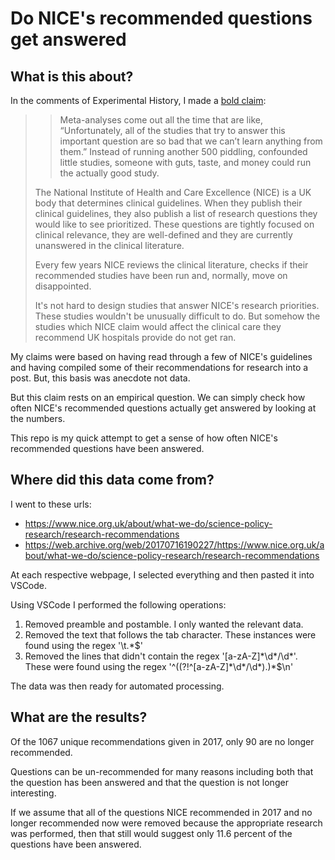 # Do NICE's recommended questions get answered

## What is this about?

In the comments of Experimental History, I made a [bold claim](https://open.substack.com/pub/experimentalhistory/p/whos-got-the-guts-to-go-to-the-moon?utm_campaign=comment-list-share-cta&utm_medium=web&comments=true&commentId=62272451):

> > Meta-analyses come out all the time that are like, “Unfortunately, all of the studies that try to answer this important question are so bad that we can’t learn anything from them.” Instead of running another 500 piddling, confounded little studies, someone with guts, taste, and money could run the actually good study.
> 
> The National Institute of Health and Care Excellence (NICE) is a UK body that determines clinical guidelines. When they publish their clinical guidelines, they also publish a list of research questions they would like to see prioritized. These questions are tightly focused on clinical relevance, they are well-defined and they are currently unanswered in the clinical literature.
> 
> Every few years NICE reviews the clinical literature, checks if their recommended studies have been run and, normally, move on disappointed.
> 
> It's not hard to design studies that answer NICE's research priorities. These studies wouldn't be unusually difficult to do. But somehow the studies which NICE claim would affect the clinical care they recommend UK hospitals provide do not get ran.

My claims were based on having read through a few of NICE's guidelines and having compiled some of their recommendations for research into a post. But, this basis was anecdote not data.

But this claim rests on an empirical question. We can simply check how often NICE's recommended questions actually get answered by looking at the numbers.

This repo is my quick attempt to get a sense of how often NICE's recommended questions have been answered.

## Where did this data come from?

I went to these urls:
- https://www.nice.org.uk/about/what-we-do/science-policy-research/research-recommendations
- https://web.archive.org/web/20170716190227/https://www.nice.org.uk/about/what-we-do/science-policy-research/research-recommendations

At each respective webpage, I selected everything and then pasted it into VSCode.

Using VSCode I performed the following operations:
1. Removed preamble and postamble. I only wanted the relevant data.
2. Removed the text that follows the tab character. These instances were found using the regex '\t.*\$'
3. Removed the lines that didn't contain the regex '[a-zA-Z]\*\d\*/\d\*'. These were found using the regex '^((?!^[a-zA-Z]\*\d\*/\d\*).)\*\$\n'

The data was then ready for automated processing.

## What are the results?

Of the 1067 unique recommendations given in 2017, only 90 are no longer recommended.

Questions can be un-recommended for many reasons including both that the question has been answered and that the question is not longer interesting.

If we assume that all of the questions NICE recommended in 2017 and no longer recommended now were removed because the appropriate research was performed, then that still would suggest only 11.6 percent of the questions have been answered.
